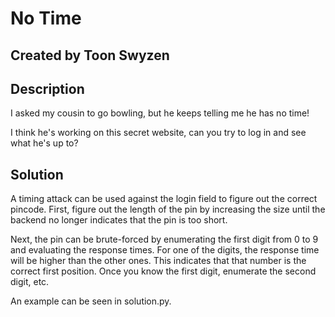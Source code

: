 # No Time

## Created by Toon Swyzen

## Description
I asked my cousin to go bowling, but he keeps telling me he has no time!

I think he's working on this secret website, can you try to log in and see what he's up to?


## Solution
A timing attack can be used against the login field to figure out the correct pincode. First, figure out the length of the pin by increasing the size until the backend no longer indicates that the pin is too short.

Next, the pin can be brute-forced by enumerating the first digit from 0 to 9 and evaluating the response times. For one of the digits, the response time will be higher than the other ones. This indicates that that number is the correct first position. Once you know the first digit, enumerate the second digit, etc.

An example can be seen in solution.py.